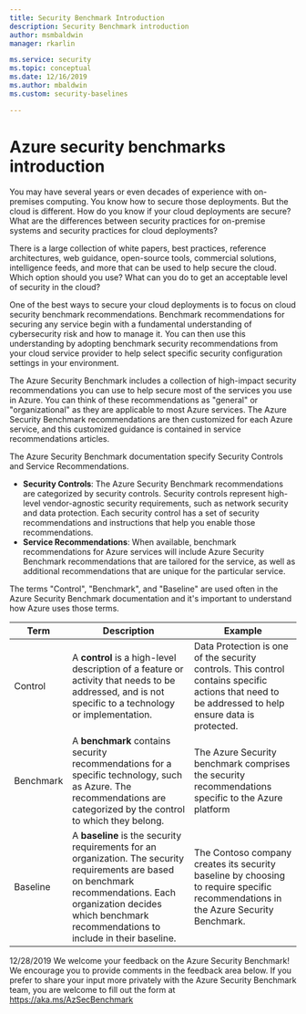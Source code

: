```yaml
---
title: Security Benchmark Introduction
description: Security Benchmark introduction
author: msmbaldwin
manager: rkarlin

ms.service: security
ms.topic: conceptual
ms.date: 12/16/2019
ms.author: mbaldwin
ms.custom: security-baselines

---
```


# Azure security benchmarks introduction

You may have several years or even decades of experience with on-premises computing. You know how to secure those deployments. But the cloud is different. How do you know if your cloud deployments are secure? What are the differences between security practices for on-premise systems and security practices for cloud deployments?

There is a large collection of white papers, best practices, reference architectures, web guidance, open-source tools, commercial solutions, intelligence feeds, and more that can be used to help secure the cloud. Which option should you use? What can you do to get an acceptable level of security in the cloud? 

One of the best ways to secure your cloud deployments is to focus on cloud security benchmark recommendations. Benchmark recommendations for securing any service begin with a fundamental understanding of cybersecurity risk and how to manage it. You can then use this understanding by adopting benchmark security recommendations from your cloud service provider to help select specific security configuration settings in your environment. 

The Azure Security Benchmark includes a collection of high-impact security recommendations you can use to help secure most of the services you use in Azure. You can think of these recommendations as "general" or "organizational" as they are applicable to most Azure services. The Azure Security Benchmark recommendations are then customized for each Azure service, and this customized guidance is contained in service recommendations articles. 

The Azure Security Benchmark documentation specify Security Controls and Service Recommendations.

- **Security Controls**: The Azure Security Benchmark recommendations are categorized by security controls. Security controls represent high-level vendor-agnostic security requirements, such as network security and data protection. Each security control has a set of security recommendations and instructions that help you enable those recommendations. 
- **Service Recommendations**: When available, benchmark recommendations for Azure services will include Azure Security Benchmark recommendations that are tailored for the service, as well as additional recommendations that are unique for the particular service. 

The terms "Control", "Benchmark", and "Baseline" are used often in the Azure Security Benchmark documentation and it's important to understand how Azure uses those terms. 

| Term | Description | Example |
|--|--|--|
| Control | A **control** is a high-level description of a feature or activity that needs to be addressed, and is not specific to a technology or implementation. | Data Protection is one of the security controls. This control contains specific actions that need to be addressed to help ensure data is protected. |
| Benchmark | A **benchmark** contains security recommendations for a specific technology, such as Azure. The recommendations are categorized by the control to which they belong. | The Azure Security benchmark comprises the security recommendations specific to the Azure platform  |
| Baseline | A **baseline** is the security requirements for an organization. The security requirements are based on benchmark recommendations. Each organization decides which benchmark recommendations to include in their baseline. | The Contoso company creates its security baseline by choosing to require specific recommendations in the Azure Security Benchmark. |
12/28/2019
We welcome your feedback on the Azure Security Benchmark! We encourage you to provide comments in the feedback area below. If you prefer to share your input more privately with the Azure Security Benchmark team, you are welcome to fill out the form at https://aka.ms/AzSecBenchmark 